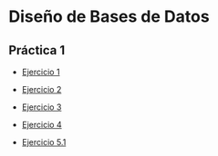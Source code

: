 # Diseño de Bases de Datos

## Práctica 1

- [Ejercicio 1][1]

[1]: https://github.com/alexisarte/DBD/blob/main/practica1/ejercicio1.md


- [Ejercicio 2][2]

[2]: https://github.com/alexisarte/DBD/blob/main/practica1/ejercicio2.md


- [Ejercicio 3][3]

[3]: https://github.com/alexisarte/DBD/blob/main/practica1/ejercicio3.md


- [Ejercicio 4][4]

[4]: https://github.com/alexisarte/DBD/blob/main/practica1/ejercicio4.md


- [Ejercicio 5.1][5]

[5]: https://github.com/alexisarte/DBD/blob/main/practica1/ejercicio5_1.md
